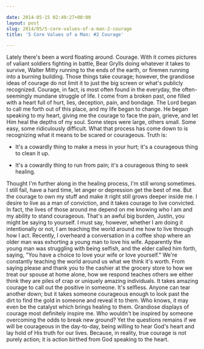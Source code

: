 ```yaml
---

date: 2014-05-15 02:49:27+00:00
layout: post
slug: 2014/05/5-core-values-of-a-man-2-courage
title: '5 Core Values of a Man: #2 Courage'

---
```


Lately there's been a word floating around. Courage. With it comes pictures of valiant soldiers fighting in battle, Bear Grylls doing whatever it takes to survive, Walter Mitty running to the ends of the earth, or firemen running into a burning building.
Those things take courage; however, the grandiose ideas of courage do not limit it to just the big screen or what's publicly recognized. Courage, in fact, is most often found in the everyday, the often-seemingly mundane struggle of life.
I come from a broken past, one filled with a heart full of hurt, lies, deception, pain, and bondage. The Lord began to call me forth out of this place, and my life began to change. He began speaking to my heart, giving me the courage to face the pain, grieve, and let Him heal the depths of my soul. Some steps were large, others small. Some easy, some ridiculously difficult. What that process has come down to is recognizing what it means to be scared or courageous. Truth is:







  * It's a cowardly thing to make a mess in your hurt; it's a courageous thing to clean it up.


  * It's a cowardly thing to run from pain; it's a courageous thing to seek healing.





Thought I'm further along in the healing process, I'm still wrong sometimes. I still fail, have a hard time, let anger or depression get the best of me. But the courage to own my stuff and make it right still grows deeper inside me. I desire to live as a man of conviction, and it takes courage to live convicted. In fact, the lives of those around me depend on me knowing who I am and my ability to stand courageous.
That's an awful big burden, Justin, you might be saying to yourself. I must say, however, whether I am doing it intentionally or not, I am teaching the world around me how to live through how I act.
Recently, I overheard a conversation in a coffee shop where an older man was exhorting a young man to love his wife. Apparently the young man was struggling with being selfish, and the elder called him forth, saying, "You have a choice to love your wife or love yourself."
We're constantly teaching the world around us what we think it's worth. From saying please and thank you to the cashier at the grocery store to how we treat our spouse at home alone, how we respond teaches others we either think they are piles of crap or uniquely amazing individuals.
It takes amazing courage to call out the positive in someone. It's selfless. Anyone can tear another down; but it takes someone courageous enough to look past the dirt to find the gold in someone and reveal it to them. Who knows, it may even be the catalyst which brings healing to them.
Grandiose displays of courage most definitely inspire me. Who wouldn't be inspired by someone overcoming the odds to break new ground? Yet the questions remains if we will be courageous in the day-to-day, being willing to hear God's heart and lay hold of His truth for our lives. Because, in reality, true courage is not purely action; it is action birthed from God speaking to the heart.

